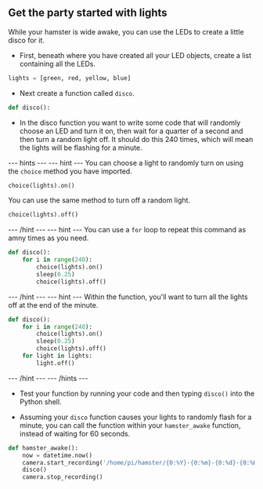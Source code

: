 ## Get the party started with lights

While your hamster is wide awake, you can use the LEDs to create a little disco for it.

- First, beneath where you have created all your LED objects, create a list containing all the LEDs.

```python
lights = [green, red, yellow, blue]
```

- Next create a function called `disco`.

```python
def disco():
```

- In the disco function you want to write some code that will randomly choose an LED and turn it on, then wait for a quarter of a second and then turn a random light off. It should do this 240 times, which will mean the lights will be flashing for a minute.

--- hints --- --- hint ---
You can choose a light to randomly turn on using the `choice` method you have imported.

```python
choice(lights).on()
```

You can use the same method to turn off a random light.

```python
choice(lights).off()
```
--- /hint --- --- hint ---
You can use a `for` loop to repeat this command as amny times as you need.
```python
def disco():
	for i in range(240):
		choice(lights).on()
		sleep(0.25)
		choice(lights).off()
```		
--- /hint --- --- hint ---
Within the function, you'll want to turn all the lights off at the end of the minute.
```python
def disco():
	for i in range(240):
		choice(lights).on()
		sleep(0.25)
		choice(lights).off()
	for light in lights:
		light.off()
```		
--- /hint --- --- /hints ---

- Test your function by running your code and then typing `disco()` into the Python shell.

- Assuming your `disco` function causes your lights to randomly flash for a minute, you can call the function within your `hamster_awake` function, instead of waiting for 60 seconds.

```python
def hamster_awake():
    now = datetime.now()
    camera.start_recording('/home/pi/hamster/{0:%Y}-{0:%m}-{0:%d}-{0:%H}-{0:%M}.h264'.format(now))
    disco()
    camera.stop_recording()
```

